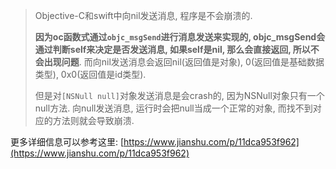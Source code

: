 > Objective-C和swift中向nil发送消息, 程序是不会崩溃的.
>
> **因为oc函数式通过`objc_msgSend`进行消息发送来实现的, objc_msgSend会通过判断self来决定是否发送消息, 如果self是nil, 那么会直接返回, 所以不会出现问题**. 而向nil发送消息会返回nil(返回值是对象), 0(返回值是基础数据类型), 0x0(返回值是id类型). 
>
> 但是对`[NSNull null]`对象发送消息是会crash的, 因为NSNull对象只有一个null方法. 向null发送消息, 运行时会把null当成一个正常的对象, 而找不到对应的方法则就会导致崩溃. 



更多详细信息可以参考这里: [https://www.jianshu.com/p/11dca953f962](https://www.jianshu.com/p/11dca953f962)

